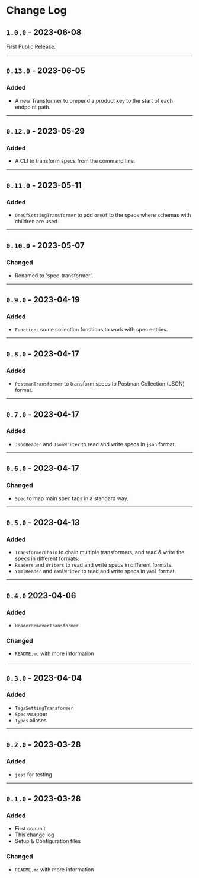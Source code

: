 # Change Log

## `1.0.0` - 2023-06-08

First Public Release.

---

## `0.13.0` - 2023-06-05

### Added

- A new Transformer to prepend a product key to the start of each endpoint path.

---

## `0.12.0` - 2023-05-29

### Added

- A CLI to transform specs from the command line.

---

## `0.11.0` - 2023-05-11

### Added

- `OneOfSettingTransformer` to add `oneOf` to the specs where schemas with children are used.

---

## `0.10.0` - 2023-05-07

### Changed

- Renamed to 'spec-transformer'.

---

## `0.9.0` - 2023-04-19

### Added

- `Functions` some collection functions to work with spec entries.

---

## `0.8.0` - 2023-04-17

### Added

- `PostmanTransformer` to transform specs to Postman Collection (JSON) format.

---

## `0.7.0` - 2023-04-17

### Added

- `JsonReader` and `JsonWriter` to read and write specs in `json` format.

---

## `0.6.0` - 2023-04-17

### Changed

- `Spec` to map main spec tags in a standard way.

---

## `0.5.0` - 2023-04-13

### Added

- `TransformerChain` to chain multiple transformers, and read & write the specs in different formats.
- `Readers` and `Writers` to read and write specs in different formats.
- `YamlReader` and `YamlWriter` to read and write specs in `yaml` format.

---

## `0.4.0` 2023-04-06

### Added

- `HeaderRemoverTransformer`

### Changed

- `README.md` with more information

---

## `0.3.0` - 2023-04-04

### Added

- `TagsSettingTransformer`
- `Spec` wrapper
- `Types` aliases

---

## `0.2.0` - 2023-03-28

### Added

- `jest` for testing

---

## `0.1.0` - 2023-03-28

### Added

- First commit
- This change log
- Setup & Configuration files

### Changed

- `README.md` with more information
